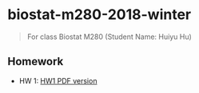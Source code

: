 # biostat-m280-2018-winter

> For class Biostat M280 (Student Name: Huiyu Hu)
## Homework
* HW 1:   [HW1 PDF version](https://github.com/huiyuhu/biostat-m280-2018-winter/blob/master/hw1/hw1%20.pdf)
